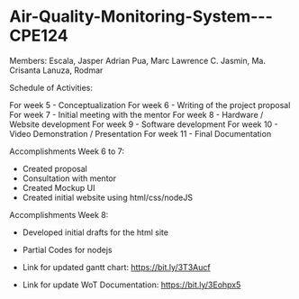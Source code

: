 # Air-Quality-Monitoring-System---CPE124

Members:
Escala, Jasper Adrian
Pua, Marc Lawrence C.
Jasmin, Ma. Crisanta
Lanuza, Rodmar

Schedule of Activities:

For week 5 - Conceptualization
For week 6 - Writing of the project proposal
For week 7  - Initial meeting with the mentor
For week 8 - Hardware / Website development
For week 9 - Software development
For week 10 - Video Demonstration / Presentation
For week 11 - Final Documentation

Accomplishments Week 6 to 7:
- Created proposal
- Consultation with mentor
- Created Mockup UI
- Created initial website using html/css/nodeJS

Accomplishments Week 8:
- Developed initial drafts for the html site
- Partial Codes for nodejs

- Link for updated gantt chart: https://bit.ly/3T3Aucf
- Link for update WoT Documentation: https://bit.ly/3Eohpx5
